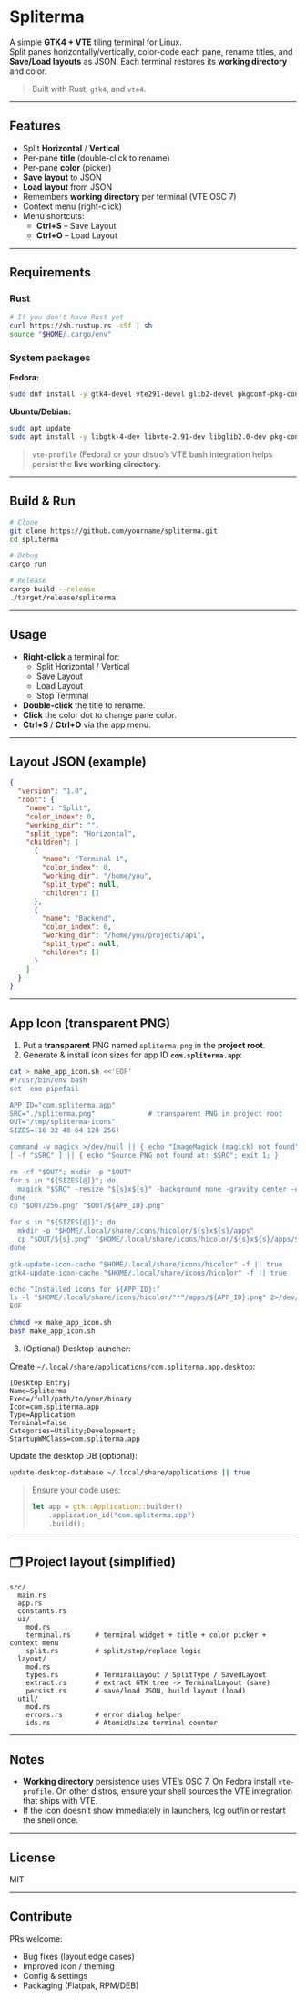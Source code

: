 # Spliterma

A simple **GTK4 + VTE** tiling terminal for Linux.  
Split panes horizontally/vertically, color-code each pane, rename titles, and **Save/Load layouts** as JSON. Each terminal restores its **working directory** and color.

> Built with Rust, `gtk4`, and `vte4`.

---

## Features

- Split **Horizontal** / **Vertical**
- Per-pane **title** (double-click to rename)
- Per-pane **color** (picker)
- **Save layout** to JSON
- **Load layout** from JSON
- Remembers **working directory** per terminal (VTE OSC 7)
- Context menu (right-click)
- Menu shortcuts:
  - **Ctrl+S** – Save Layout
  - **Ctrl+O** – Load Layout

---

## Requirements

### Rust
```bash
# If you don't have Rust yet
curl https://sh.rustup.rs -sSf | sh
source "$HOME/.cargo/env"
```

### System packages

**Fedora:**
```bash
sudo dnf install -y gtk4-devel vte291-devel glib2-devel pkgconf-pkg-config ImageMagick vte-profile
```

**Ubuntu/Debian:**
```bash
sudo apt update
sudo apt install -y libgtk-4-dev libvte-2.91-dev libglib2.0-dev pkg-config build-essential imagemagick
```

> `vte-profile` (Fedora) or your distro’s VTE bash integration helps persist the **live working directory**.

---

## Build & Run

```bash
# Clone
git clone https://github.com/yourname/spliterma.git
cd spliterma

# Debug
cargo run

# Release
cargo build --release
./target/release/spliterma
```

---

## Usage

- **Right-click** a terminal for:
  - Split Horizontal / Vertical
  - Save Layout
  - Load Layout
  - Stop Terminal
- **Double-click** the title to rename.
- **Click** the color dot to change pane color.
- **Ctrl+S** / **Ctrl+O** via the app menu.

---

## Layout JSON (example)

```json
{
  "version": "1.0",
  "root": {
    "name": "Split",
    "color_index": 0,
    "working_dir": "",
    "split_type": "Horizontal",
    "children": [
      {
        "name": "Terminal 1",
        "color_index": 0,
        "working_dir": "/home/you",
        "split_type": null,
        "children": []
      },
      {
        "name": "Backend",
        "color_index": 6,
        "working_dir": "/home/you/projects/api",
        "split_type": null,
        "children": []
      }
    ]
  }
}
```

---

## App Icon (transparent PNG)

1) Put a **transparent** PNG named `spliterma.png` in the **project root**.  
2) Generate & install icon sizes for app ID **`com.spliterma.app`**:

```bash
cat > make_app_icon.sh <<'EOF'
#!/usr/bin/env bash
set -euo pipefail

APP_ID="com.spliterma.app"
SRC="./spliterma.png"             # transparent PNG in project root
OUT="/tmp/spliterma-icons"
SIZES=(16 32 48 64 128 256)

command -v magick >/dev/null || { echo "ImageMagick (magick) not found"; exit 1; }
[ -f "$SRC" ] || { echo "Source PNG not found at: $SRC"; exit 1; }

rm -rf "$OUT"; mkdir -p "$OUT"
for s in "${SIZES[@]}"; do
  magick "$SRC" -resize "${s}x${s}" -background none -gravity center -extent "${s}x${s}" "$OUT/${s}.png"
done
cp "$OUT/256.png" "$OUT/${APP_ID}.png"

for s in "${SIZES[@]}"; do
  mkdir -p "$HOME/.local/share/icons/hicolor/${s}x${s}/apps"
  cp "$OUT/${s}.png" "$HOME/.local/share/icons/hicolor/${s}x${s}/apps/${APP_ID}.png"
done

gtk-update-icon-cache "$HOME/.local/share/icons/hicolor" -f || true
gtk4-update-icon-cache "$HOME/.local/share/icons/hicolor" -f || true

echo "Installed icons for ${APP_ID}:"
ls -l "$HOME/.local/share/icons/hicolor/"*"/apps/${APP_ID}.png" 2>/dev/null || true
EOF

chmod +x make_app_icon.sh
bash make_app_icon.sh
```

3) (Optional) Desktop launcher:

Create `~/.local/share/applications/com.spliterma.app.desktop`:

```
[Desktop Entry]
Name=Spliterma
Exec=/full/path/to/your/binary
Icon=com.spliterma.app
Type=Application
Terminal=false
Categories=Utility;Development;
StartupWMClass=com.spliterma.app
```

Update the desktop DB (optional):
```bash
update-desktop-database ~/.local/share/applications || true
```

> Ensure your code uses:
> ```rust
> let app = gtk::Application::builder()
>     .application_id("com.spliterma.app")
>     .build();
> ```

---

## 🗂️ Project layout (simplified)

```
src/
  main.rs
  app.rs
  constants.rs
  ui/
    mod.rs
    terminal.rs      # terminal widget + title + color picker + context menu
    split.rs         # split/stop/replace logic
  layout/
    mod.rs
    types.rs         # TerminalLayout / SplitType / SavedLayout
    extract.rs       # extract GTK tree -> TerminalLayout (save)
    persist.rs       # save/load JSON, build layout (load)
  util/
    mod.rs
    errors.rs        # error dialog helper
    ids.rs           # AtomicUsize terminal counter
```

---

## Notes

- **Working directory** persistence uses VTE’s OSC 7. On Fedora install `vte-profile`. On other distros, ensure your shell sources the VTE integration that ships with VTE.
- If the icon doesn’t show immediately in launchers, log out/in or restart the shell once.

---

## License

MIT

---

## Contribute

PRs welcome:
- Bug fixes (layout edge cases)
- Improved icon / theming
- Config & settings
- Packaging (Flatpak, RPM/DEB)

